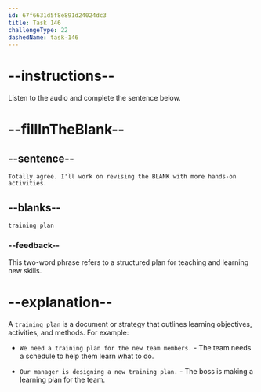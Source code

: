 ```yaml
---
id: 67f6631d5f8e891d24024dc3
title: Task 146
challengeType: 22
dashedName: task-146
---
```


<!-- (audio) Brian: Totally agree. I'll work on revising the training plan with more hands-on activities. -->

# --instructions--

Listen to the audio and complete the sentence below.

# --fillInTheBlank--

## --sentence--

`Totally agree. I'll work on revising the BLANK with more hands-on activities.`

## --blanks--

`training plan`

### --feedback--

This two-word phrase refers to a structured plan for teaching and learning new skills.

# --explanation--

A `training plan` is a document or strategy that outlines learning objectives, activities, and methods. For example:

- `We need a training plan for the new team members.` - The team needs a schedule to help them learn what to do.

- `Our manager is designing a new training plan.` - The boss is making a learning plan for the team.

